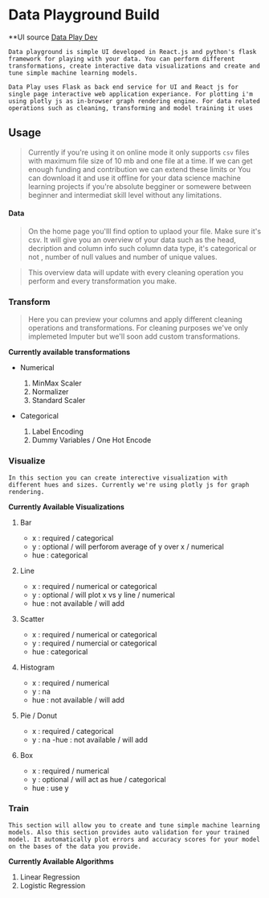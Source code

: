 # Data Playground Build

**UI source [Data Play Dev](https://github.com/mr-robot0/dataplay-dev)

    Data playground is simple UI developed in React.js and python's flask framework for playing with your data. You can perform different transformations, create interactive data visualizations and create and tune simple machine learning models.

    Data Play uses Flask as back end service for UI and React js for single page interactive web application experiance. For plotting i'm using plotly js as in-browser graph rendering engine. For data related operations such as cleaning, transforming and model training it uses 

## Usage

> Currently if you're using it on online mode it only supports `csv` files with maximum file size of 10 mb and one file at a time. If we can get enough funding and contribution we can extend these limits or You can download it and use it offline for your data science machine learning projects if you're absolute begginer or somewere between beginner and intermediat skill level without any limitations. 

#### Data

> On the home page you'lll find option to uplaod your file. Make sure it's csv. It will give you an overview of your data such as the head, decription and column info such column data type, it's categorical or not  , number of null values and number of unique values.

> This overview data will update with every cleaning operation you perform and every transformation you make.

### Transform

> Here you can preview your columns and apply different cleaning operations and transformations. For cleaning purposes we've only implemeted Imputer but we'll soon add custom transformations.

**Currently available transformations**

+ Numerical
   1. MinMax Scaler
   2. Normalizer
   3. Standard Scaler

+  Categorical
    1. Label Encoding
    2. Dummy Variables / One Hot Encode

### Visualize

    In this section you can create interective visualization with different hues and sizes. Currently we're using plotly js for graph rendering. 

**Currently Available Visualizations**

1. Bar 
    - x : required / categorical
    - y : optional / will perforom average of y over x / numerical
    - hue : categorical

2. Line
    - x : required / numerical or categorical
    - y : optional / will plot x vs y line / numerical 
    - hue : not available / will add

3. Scatter
    - x : required / numerical or categorical
    - y : required / numercial or categorical
    - hue : categorical

4. Histogram
    - x : required / numerical
    - y : na
    - hue : not available / will add

5. Pie / Donut
    - x : required / categorical
    - y : na
    -hue : not available / will add
 
6. Box 
    - x : required / numerical
    - y : optional / will act as hue / categorical 
    - hue : use y

### Train 

    This section will allow you to create and tune simple machine learning models. Also this section provides auto validation for your trained model. It automatically plot errors and accuracy scores for your model on the bases of the data you provide. 

**Currently Available Algorithms**

1. Linear Regression
2. Logistic Regression